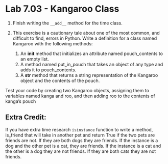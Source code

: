 # Lab 7.03 - Kangaroo Class

1. Finish writing the `__add__` method for the time class. 

2. This exercise is a cautionary tale about one of the most common, and difficult to find, errors in Python. Write a definition for a class named Kangaroo with the following methods:
	1. An __init__ method that initializes an attribute named pouch_contents to an empty list.
	2. A method named put_in_pouch that takes an object of any type and adds it to pouch_contents.
	3. A __str__ method that returns a string representation of the Kangaroo object and the contents of the pouch.

Test your code by creating two Kangaroo objects, assigning them to variables named kanga and roo, and then adding roo to the contents of kanga’s pouch

## Extra Credit: 
If you have extra time research `isinstance` function to write a method, is_friend that will take in another pet and return True if the two pets are friends are not. If they are both dogs they are friends. If the instance is a dog and the other pet is a cat, they are friends. If the instance is a cat and the other is a dog they are not friends. If they are both cats they are not friends. 